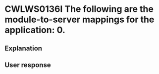 # CWLWS0136I The following are the module-to-server mappings for the application: 0.

## Explanation

## User response